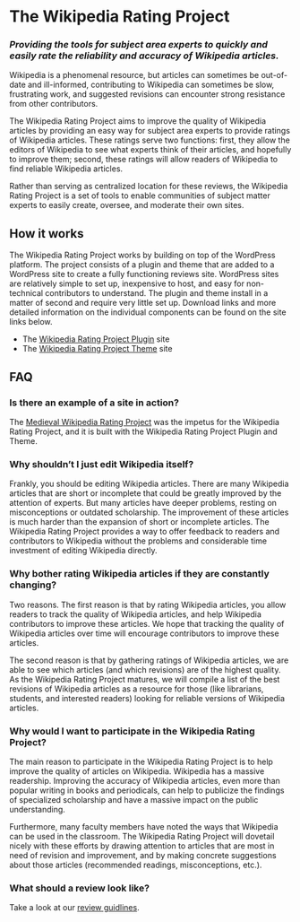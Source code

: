 # The Wikipedia Rating Project

### *Providing the tools for subject area experts to quickly and easily rate the reliability and accuracy of Wikipedia articles.*

Wikipedia is a phenomenal resource, but articles can sometimes be out-of-date and ill-informed, contributing to Wikipedia can sometimes be slow, frustrating work, and suggested revisions can encounter strong resistance from other contributors.

The Wikipedia Rating Project aims to improve the quality of Wikipedia articles by providing an easy way for subject area experts to provide ratings of Wikipedia articles. These ratings serve two functions: first, they allow the editors of Wikipedia to see what experts think of their articles, and hopefully to improve them; second, these ratings will allow readers of Wikipedia to find reliable Wikipedia articles.

Rather than serving as centralized location for these reviews, the Wikipedia Rating Project is a set of tools to enable communities of subject matter experts to easily create, oversee, and moderate their own sites.


## How it works

The Wikipedia Rating Project works by building on top of the WordPress platform.  The project consists of a plugin and theme that are added to a WordPress site to create a fully functioning reviews site.  WordPress sites are relatively simple to set up, inexpensive to host, and easy for non-technical contributors to understand.  The plugin and theme install in a matter of second and require very little set up.  Download links and more detailed information on the individual components can be found on the site links below.

* The [Wikipedia Rating Project Plugin](https://github.com/mjbuckley/wikipedia-rating-project-plugin) site
* The [Wikipedia Rating Project Theme](https://github.com/mjbuckley/wikipedia-rating-project-theme) site


## FAQ

### Is there an example of a site in action?

The [Medieval Wikipedia Rating Project](http://www.medievlawikipedia.org) was the impetus for the Wikipedia Rating Project, and it is built with the Wikipedia Rating Project Plugin and Theme.

### Why shouldn’t I just edit Wikipedia itself?

Frankly, you should be editing Wikipedia articles. There are many Wikipedia articles that are short or incomplete that could be greatly improved by the attention of experts. But many articles have deeper problems, resting on misconceptions or outdated scholarship. The improvement of these articles is much harder than the expansion of short or incomplete articles. The Wikipedia Rating Project provides a way to offer feedback to readers and contributors to Wikipedia without the problems and considerable time investment of editing Wikipedia directly.

### Why bother rating Wikipedia articles if they are constantly changing?

Two reasons. The first reason is that by rating Wikipedia articles, you allow readers to track the quality of Wikipedia articles, and help Wikipedia contributors to improve these articles. We hope that tracking the quality of Wikipedia articles over time will encourage contributors to improve these articles.

The second reason is that by gathering ratings of Wikipedia articles, we are able to see which articles (and which revisions) are of the highest quality. As the Wikipedia Rating Project matures, we will compile a list of the best revisions of Wikipedia articles as a resource for those (like librarians, students, and interested readers) looking for reliable versions of Wikipedia articles.

### Why would I want to participate in the Wikipedia Rating Project?

The main reason to participate in the Wikipedia Rating Project is to help improve the quality of articles on Wikipedia. Wikipedia has a massive readership. Improving the accuracy of Wikipedia articles, even more than popular writing in books and periodicals, can help to publicize the findings of specialized scholarship and have a massive impact on the public understanding.

Furthermore, many faculty members have noted the ways that Wikipedia can be used in the classroom. The Wikipedia Rating Project will dovetail nicely with these efforts by drawing attention to articles that are most in need of revision and improvement, and by making concrete suggestions about those articles (recommended readings, misconceptions, etc.).

### What should a review look like?

Take a look at our [review guidlines](review-guidelines).